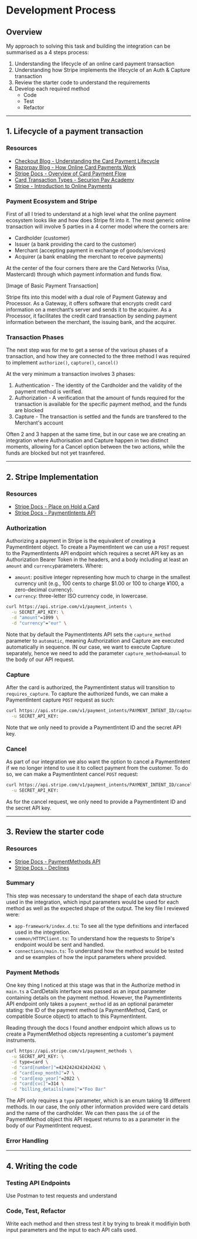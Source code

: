 # Development Process #

## Overview ##

My approach to solving this task and building the integration can be summarised as a 4 steps process:
1. Understanding the lifecycle of an online card payment transaction 
2. Understanding how Stripe implements the lifecycle of an Auth & Capture transaction
3. Review the starter code to understand the requirements
4. Develop each required method
   * Code
   * Test
   * Refactor

---

## 1. Lifecycle of a payment transaction ##

### Resources ###
* [Checkout Blog - Understanding the Card Payment Lifecycle](https://www.checkout.com/blog/post/understanding-the-card-payment-lifecycle)
* [Razorpay Blog - How Online Card Payments Work](https://razorpay.com/blog/how-online-card-payments-work/)
* [Stripe Docs - Overview of Card Payment Flow](https://stripe.com/docs/payments/cards/overview)
* [Card Transaction Types - Securion Pay Academy](https://www.youtube.com/watch?v=YSvNmSC2d18&ab_channel=SecurionPay)
* [Stripe - Introduction to Online Payments](https://stripe.com/en-gr/guides/introduction-to-online-payments)

### Payment Ecosystem and Stripe ###

First of all I tried to understand at a high level what the online payment ecosystem looks like and how does Stripe fit into it. The most generic online transaction will involve 5 parties in a 4 corner model where the corners are:
* Cardholder (customer)
* Issuer (a bank providing the card to the customer)
* Merchant (accepting payment in exchange of goods/services)
* Acquirer (a bank enabling the merchant to receive payments)

At the center of the four corners there are the Card Networks (Visa, Mastercard) through which payment information and funds flow.

[Image of Basic Payment Transaction]

Stripe fits into this model with a dual role of Payment Gateway and Processor. As a Gateway, it offers software that encrypts credit card information on a merchant‘s server and sends it to the acquirer. As a Processor, it facilitates the credit card transaction by sending payment information between the merchant, the issuing bank, and the acquirer.

### Transaction Phases ###

The next step was for me to get a sense of the various phases of a transaction, and how they are connected to the three method I was required to implement `authorize()`, `capture()`, `cancel()`

At the very minimum a transaction involves 3 phases:
1. Authentication - The identity of the Cardholder and the validity of the payment method is verified.
2. Authorization - A verification that the amount of funds required for the transaction is available for the specific payment method, and the funds are blocked 
3. Capture - The transaction is settled and the funds are transfered to the Merchant's account

Often 2 and 3 happen at the same time, but in our case we are creating an integration where Authorisation and Capture happen in two distinct moments, allowing for a Cancel option between the two actions, while the funds are blocked but not yet trasnfered.

---

## 2. Stripe Implementation ##

### Resources ###
* [Stripe Docs - Place on Hold a Card](https://stripe.com/docs/payments/capture-later)
* [Stripe Docs - PaymentIntents API](https://stripe.com/docs/api/payment_intents)


### Authorization ###

Authorizing a payment in Stripe is the equivalent of creating a PaymentIntent object. To create a PaymentIntent we can use a `POST` request to the PaymentIntents API endpoint which requires a secret API key as an Authorization Bearer Token in the headers, and a body including at least an `amount` and `currency`parameters. Where: 
* `amount`: positive integer representing how much to charge in the smallest currency unit (e.g., 100 cents to charge $1.00 or 100 to charge ¥100, a zero-decimal currency).
* `currency`: three-letter ISO currency code, in lowercase.

```bash
curl https://api.stripe.com/v1/payment_intents \
  -u SECRET_API_KEY: \
  -d "amount"=1099 \
  -d "currency"="eur" \
```

Note that by default the PaymentIntents API sets the `capture_method` parameter to `automatic`, meaning Authorization and Capture are executed automatically in sequence. IN our case, we want to execute Capture separately, hence we need to add the parameter `capture_method=manual` to the body of our API request.


### Capture ###

After the card is authorized, the PaymentIntent status will transition to `requires_capture`. To capture the authorized funds, we can make a PaymentIntent capture `POST` request as such:

```bash
curl https://api.stripe.com/v1/payment_intents/PAYMENT_INTENT_ID/capture \
  -u SECRET_API_KEY:
```

Note that we only need to provide a PaymentIntent ID and the secret API key.


### Cancel ###

As part of our integration we also want the option to cancel a PaymentIntent if we no longer intend to use it to collect payment from the customer. To do so, we can make a PaymentIntent cancel `POST` request:

```bash
curl https://api.stripe.com/v1/payment_intents/PAYMENT_INTENT_ID/cancel \
  -u SECRET_API_KEY:
```

As for the cancel request, we only need to provide a PaymentIntent ID and the secret API key.

---

## 3. Review the starter code ##

### Resources ###
* [Stripe Docs - PaymentMethods API](https://stripe.com/docs/api/payment_methods)
* [Stripe Docs - Declines](https://stripe.com/docs/declines)

### Summary ###

This step was necessary to understand the shape of each data structure used in the integration, which input parameters would be used for each method as well as the expected shape of the output. The key file I reviewed were:
* `app-framework/index.d.ts`: To see all the type definitions and interfaced used in the integretion.
* `common/HTTPClient.ts`: To understand how the requests to Stripe's endpoint would be sent and handled.
* `connections/main.ts`: To understand how the method would be tested and se examples of how the input parameters where provided.

### Payment Methods ###

One key thing I noticed at this stage was that in the Authorize method in `main.ts` a CardDetails interface was passed as an input parameter containing details on the payment method. However, the PaymentIntents API endpoint only takes a `payment_method` id as an optional parameter stating: 
the ID of the payment method (a PaymentMethod, Card, or compatible Source object) to attach to this PaymentIntent. 

Reading through the docs I found another endpoint which allows us to create a PaymentMethod objects representing a customer's payment instruments.

```bash
curl https://api.stripe.com/v1/payment_methods \
  -u SECRET_API_KEY: \
  -d type=card \
  -d "card[number]"=4242424242424242 \
  -d "card[exp_month]"=7 \
  -d "card[exp_year]"=2022 \
  -d "card[cvc]"=314 \
  -d "billing_details[name]"="Foo Bar"
```
The API only requires a `type` parameter, which is an enum taking 18 different methods. In our case, the only other information provided were card details and the name of the cardholder. We can then pass the `id` of the PaymentMethod object this API request returns to as a parameter in the body of our PaymentIntent request.


### Error Handling ###



---

## 4. Writing the code ##

### Testing API Endpoints ###

Use Postman to test requests and understand

### Code, Test, Refactor ###

Write each method and then stress test it by trying to break it modifiyin both input parameters and the input to each API calls used.

